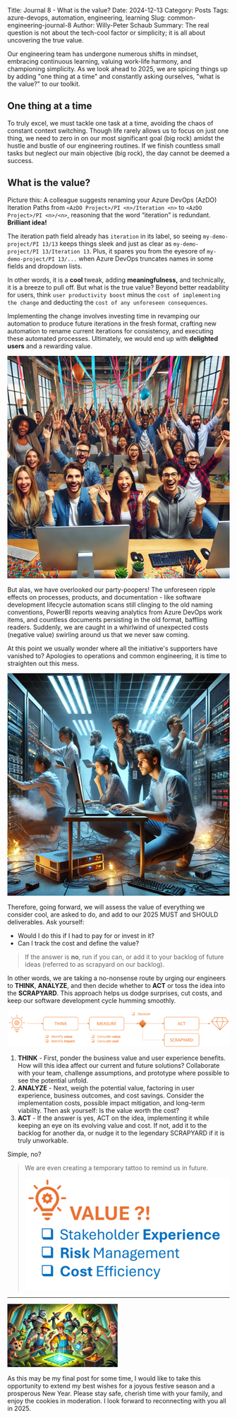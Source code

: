 Title: Journal 8 - What is the value?
Date: 2024-12-13
Category: Posts 
Tags: azure-devops, automation, engineering, learning
Slug: common-engineering-journal-8
Author: Willy-Peter Schaub
Summary: The real question is not about the tech-cool factor or simplicity; it is all about uncovering the true value.

Our engineering team has undergone numerous shifts in mindset, embracing continuous learning, valuing work-life harmony, and championing simplicity. As we look ahead to 2025, we are spicing things up by adding "one thing at a time" and constantly asking ourselves, "what is the value?" to our toolkit.

## One thing at a time

To truly excel, we must tackle one task at a time, avoiding the chaos of constant context switching. Though life rarely allows us to focus on just one thing, we need to zero in on our most significant goal (big rock) amidst the hustle and bustle of our engineering routines. If we finish countless small tasks but neglect our main objective (big rock), the day cannot be deemed a success.
## What is the value?

Picture this: A colleague suggests renaming your Azure DevOps (AzDO) Iteration Paths from ```<AzDO Project>/PI <n>/Iteration <n>``` to ```<AzDO Project>/PI <n>/<n>```, reasoning that the word “iteration” is redundant. **Brilliant idea!** 

The iteration path field already has ```iteration``` in its label, so seeing ```my-demo-project/PI 13/13``` keeps things sleek and just as clear as ```my-demo-project/PI 13/Iteration 13```. Plus, it spares you from the eyesore of ```my-demo-project/PI 13/...``` when Azure DevOps truncates names in some fields and dropdown lists.

In other words, it is a **cool** tweak, adding **meaningfulness,** and technically, it is a breeze to pull off. But what is the true value? Beyond better readability for users, think ```user productivity boost``` minus the ```cost of implementing the change``` and deducting the ```cost of any unforeseen consequences```.

Implementing the change involves investing time in revamping our automation to produce future iterations in the fresh format, crafting new automation to rename current iterations for consistency, and executing these automated processes. Ultimately, we would end up with **delighted users** and a rewarding value.

![Idea](../images/common-engineering-journal-8-1.png) 

But alas, we have overlooked our party-poopers! The unforeseen ripple effects on processes, products, and documentation - like software development lifecycle automation scans still clinging to the old naming conventions, PowerBI reports weaving analytics from Azure DevOps work items, and countless documents persisting in the old format, baffling readers. Suddenly, we are caught in a whirlwind of unexpected costs (negative value) swirling around us that we never saw coming. 

At this point we usually wonder where all the initiative's supporters have vanished to? Apologies to operations and common engineering, it is time to straighten out this mess.

![Smoke](../images/common-engineering-journal-8-2.png) 

Therefore, going forward, we will assess the value of everything we consider cool, are asked to do, and add to our 2025 MUST and SHOULD deliverables. Ask yourself:

-	Would I do this if I had to pay for or invest in it?
-	Can I track the cost and define the value?

> If the answer is **no**, run if you can, or add it to your backlog of future ideas (referred to as scrapyard on our backlog).

In other words, we are taking a no-nonsense route by urging our engineers to **THINK**, **ANALYZE**, and then decide whether to **ACT** or toss the idea into the **SCRAPYARD**. This approach helps us dodge surprises, cut costs, and keep our software development cycle humming smoothly.

![Value flow](../images/common-engineering-journal-8-3.png) 

1. **THINK** - First, ponder the business value and user experience benefits. How will this idea affect our current and future solutions? Collaborate with your team, challenge assumptions, and prototype where possible to see the potential unfold.
2. **ANALYZE** - Next, weigh the potential value, factoring in user experience, business outcomes, and cost savings. Consider the implementation costs, possible impact mitigation, and long-term viability. Then ask yourself: Is the value worth the cost?
3. **ACT** - If the answer is yes, ACT on the idea, implementing it while keeping an eye on its evolving value and cost. If not, add it to the backlog for another da, or nudge it to the legendary SCRAPYARD if it is truly unworkable.

Simple, no?

> 
> We are even creating a temporary tattoo to remind us in future.
>
> ![Value](../images/THINK-VALUE.png)
> 

---

![Team](../images/common-engineering-journal-8-4.png) 

As this may be my final post for some time, I would like to take this opportunity to extend my best wishes for a joyous festive season and a prosperous New Year. Please stay safe, cherish time with your family, and enjoy the cookies in moderation. I look forward to reconnecting with you all in 2025.  

